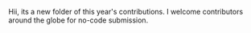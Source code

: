 Hii, its a new folder of this year's contributions. I welcome contributors around the globe for no-code submission.
